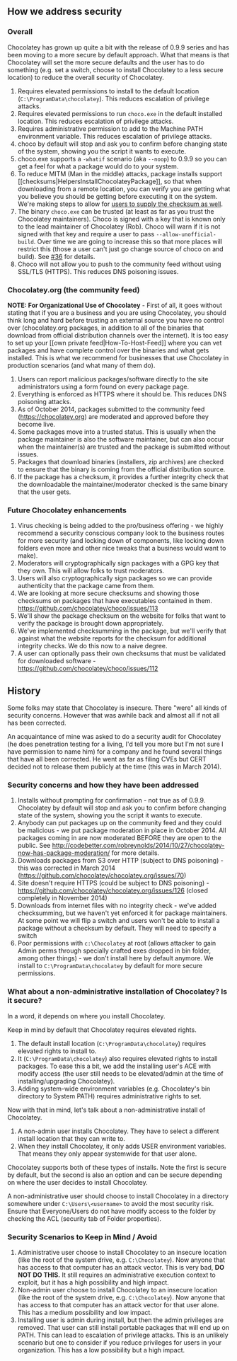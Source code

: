 ## How we address security

### Overall

Chocolatey has grown up quite a bit with the release of 0.9.9 series and has been moving to a more secure by default approach. What that means is that Chocolatey will set the more secure defaults and the user has to do something (e.g. set a switch, choose to install Chocolatey to a less secure location) to reduce the overall security of Chocolatey.

1. Requires elevated permissions to install to the default location (`C:\ProgramData\chocolatey`). This reduces escalation of privilege attacks.
1. Requires elevated permissions to run `choco.exe` in the default installed location. This reduces escalation of privilege attacks.
1. Requires administrative permission to add to the Machine PATH environment variable. This reduces escalation of privilege attacks.
1. choco by default will stop and ask you to confirm before changing state of the system, showing you the script it wants to execute.
1. choco.exe supports a `-whatif` scenario (aka `--noop`) to 0.9.9 so you can get a feel for what a package would do to your system.
1. To reduce MITM (Man in the middle) attacks, package installs support [[checksums|HelpersInstallChocolateyPackage]], so that when downloading from a remote location, you can verify you are getting what you believe you should be getting before executing it on the system. We're making steps to allow for [users to supply the checksum as well](https://github.com/chocolatey/choco/issues/112).
1. The binary `choco.exe` can be trusted (at least as far as you trust the Chocolatey maintainers). Choco is signed with a key that is known only to the lead maintainer of Chocolatey (Rob). Choco will warn if it is not signed with that key and require a user to pass `--allow-unofficial-build`. Over time we are going to increase this so that more places will restrict this (those a user can't just go change source of choco on and build). See [#36](https://github.com/chocolatey/choco/issues/36) for details.
1. Choco will not allow you to push to the community feed without using SSL/TLS (HTTPS). This reduces DNS poisoning issues.

### Chocolatey.org (the community feed)

**NOTE: For Organizational Use of Chocolatey** - First of all, it goes without stating that if you are a business and you are using Chocolatey, you should think long and hard before trusting an external source you have no control over (chocolatey.org packages, in addition to all of the binaries that download from official distribution channels over the internet). It is too easy to set up your [[own private feed|How-To-Host-Feed]] where you can vet packages and have complete control over the binaries and what gets installed. This is what we recommend for businesses that use Chocolatey in production scenarios (and what many of them do).

1. Users can report malicious packages/software directly to the site administrators using a form found on every package page.
1. Everything is enforced as HTTPS where it should be. This reduces DNS poisoning attacks.
1. As of October 2014, packages submitted to the community feed (https://chocolatey.org) are moderated and approved before they become live. 
1. Some packages move into a trusted status. This is usually when the package maintainer is also the software maintainer, but can also occur when the maintainer(s) are trusted and the package is submitted without issues.
1. Packages that download binaries (installers, zip archives) are checked to ensure that the binary is coming from the official distribution source. 
1. If the package has a checksum, it provides a further integrity check that the downloadable the maintainer/moderator checked is the same binary that the user gets.

### Future Chocolatey enhancements

1. Virus checking is being added to the pro/business offering - we highly recommend a security conscious company look to the business routes for more security (and locking down of components, like locking down folders even more and other nice tweaks that a business would want to make).
1. Moderators will cryptographically sign packages with a GPG key that they own. This will allow folks to trust moderators. 
1. Users will also cryptographically sign packages so we can provide authenticity that the package came from them.
1. We are looking at more secure checksums and showing those checksums on packages that have executables contained in them. https://github.com/chocolatey/choco/issues/113
1. We'll show the package checksum on the website for folks that want to verify the package is brought down appropriately.
1. We've implemented checksumming in the package, but we'll verify that against what the website reports for the checksum for additional integrity checks. We do this now to a naive degree.
1. A user can optionally pass their own checksums that must be validated for downloaded software - https://github.com/chocolatey/choco/issues/112

## History

Some folks may state that Chocolatey is insecure. There "were" all kinds of security concerns. However that was awhile back and almost all if not all has been corrected. 

An acquaintance of mine was asked to do a security audit for Chocolatey (he does penetration testing for a living, I'd tell you more but I'm not sure I have permission to name him) for a company and he found several things that have all been corrected. He went as far as filing CVEs but CERT decided not to release them publicly at the time (this was in March 2014).

### Security concerns and how they have been addressed

1. Installs without prompting for confirmation  - not true as of 0.9.9. Chocolatey by default will stop and ask you to confirm before changing state of the system, showing you the script it wants to execute.
1. Anybody can put packages up on the community feed and they could be malicious - we put package moderation in place in October 2014. All packages coming in are now moderated BEFORE they are open to the public. See http://codebetter.com/robreynolds/2014/10/27/chocolatey-now-has-package-moderation/ for more details.
1. Downloads packages from S3 over HTTP (subject to DNS poisoning) - this was corrected in March 2014 (https://github.com/chocolatey/chocolatey.org/issues/70)
1. Site doesn't require HTTPS (could be subject to DNS poisoning) - https://github.com/chocolatey/chocolatey.org/issues/126 (closed completely in November 2014)
1. Downloads from internet files with no integrity check - we've added checksumming, but we haven't yet enforced it for package maintainers. At some point we will flip a switch and users won't be able to install a package without a checksum by default. They will need to specify a switch
1. Poor permissions with `c:\Chocolatey` at root (allows attacker to gain Admin perms through specially crafted exes dropped in bin folder, among other things) - we don't install here by default anymore. We install to `C:\ProgramData\chocolatey` by default for more secure permissions. 

### What about a non-administrative installation of Chocolatey? Is it secure?

In a word, it depends on where you install Chocolatey.

Keep in mind by default that Chocolatey requires elevated rights. 

1. The default install location (`C:\ProgramData\chocolatey`) requires elevated rights to install to. 
2. It (`C:\ProgramData\chocolatey`) also requires elevated rights to install packages. To ease this a bit, we add the installing user's ACE with modify access (the user still needs to be elevated/admin at the time of installing/upgrading Chocolatey).
3. Adding system-wide environment variables (e.g. Chocolatey's bin directory to System PATH) requires administrative rights to set.

Now with that in mind, let's talk about a non-administrative install of Chocolatey.

1. A non-admin user installs Chocolatey. They have to select a different install location that they can write to.
2. When they install Chocolatey, it only adds USER environment variables. That means they only appear systemwide for that user alone.

Chocolatey supports both of these types of installs. Note the first is secure by default, but the second is also an option and can be secure depending on where the user decides to install Chocolatey.

A non-administrative user should choose to install Chocolatey in a directory somewhere under `C:\Users\<username>` to avoid the most security risk. Ensure that Everyone/Users do not have modify access to the folder by checking the ACL (security tab of Folder properties).

### Security Scenarios to Keep in Mind / Avoid

1. Administrative user choose to install Chocolatey to an insecure location (like the root of the system drive, e.g. `C:\Chocolatey`). Now anyone that has access to that computer has an attack vector. This is very bad, **DO NOT DO THIS.** It still requires an administrative execution context to exploit, but it has a high possibility and high impact.
1. Non-admin user choose to install Chocolatey to an insecure location (like the root of the system drive, e.g. `C:\Chocolatey`). Now anyone that has access to that computer has an attack vector for that user alone. This has a medium possibility and low impact.
1. Installing user is admin during install, but then the admin privileges are removed. That user can still install portable packages that will end up on PATH. This can lead to escalation of privilege attacks. This is an unlikely scenario but one to consider if you reduce privileges for users in your organization. This has a low possibility but a high impact.

